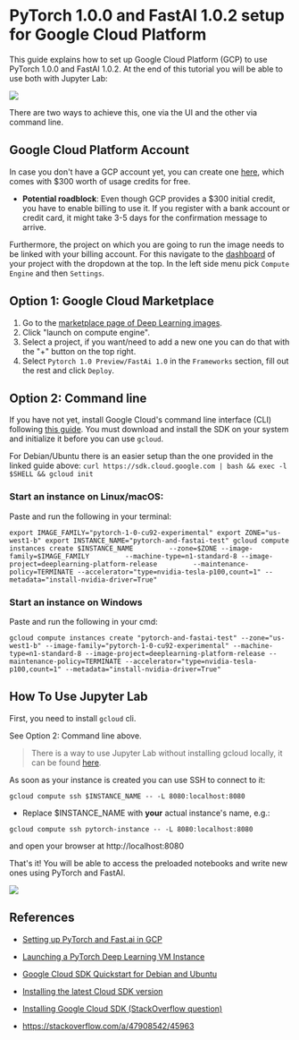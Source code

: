 # PyTorch 1.0.0 and FastAI 1.0.2 setup for Google Cloud Platform

This guide explains how to set up Google Cloud Platform (GCP) to use PyTorch 1.0.0 and FastAI 1.0.2. At the end of this tutorial you will be able to use both with Jupyter Lab:

![](https://cdn-images-1.medium.com/max/1000/1*AKAQ25dYfnYnY0gKzcsWKw.png)

There are two ways to achieve this, one via the UI and the other via command line. 


## Google Cloud Platform Account
In case you don't have a GCP account yet, you can create one [here](https://cloud.google.com/),  which comes with $300 worth of usage credits for free. 

+ **Potential roadblock**: Even though GCP provides a $300 initial credit, you have to enable billing to use it. If you register with a bank account or credit card, it might take 3-5 days for the confirmation message to arrive.

Furthermore, the project on which you are going to run the image needs to be linked with your billing account. For this navigate to the [dashboard](https://console.cloud.google.com/home/dashboard) of your project with the dropdown at the top. In the left side menu pick `Compute Engine` and then `Settings`.

<!--- ![](https://raw.githubusercontent.com/andandandand/images-for-colab-notebooks/master/enable-billing.png) 

![create billing account](https://raw.githubusercontent.com/andandandand/images-for-colab-notebooks/master/create-billing-account.png)


![Verify your bank account](https://raw.githubusercontent.com/andandandand/images-for-colab-notebooks/master/verify-your-bank-account-gcp.png)-->


## Option 1: Google Cloud Marketplace


1. Go to the [marketplace page of Deep Learning images](https://console.cloud.google.com/marketplace/details/click-to-deploy-images/deeplearning
).
2. Click "launch on compute engine".
3. Select a project, if you want/need to add a new one you can do that with the "+" button on the top right. 
4. Select `Pytorch 1.0 Preview/FastAi 1.0` in the `Frameworks` section, fill out the rest and click `Deploy`.


## Option 2: Command line

If you have not yet, install Google Cloud's command line interface (CLI) following [this guide](https://cloud.google.com/sdk/docs/#install_the_latest_cloud_tools_version_cloudsdk_current_version). You must download and install the SDK on your system and initialize it before you can use `gcloud`. 

For Debian/Ubuntu there is an easier setup than the one provided in the linked guide above: `curl https://sdk.cloud.google.com | bash && exec -l $SHELL && gcloud init`
### Start an instance on Linux/macOS: 

Paste and run the following in your terminal:

`export IMAGE_FAMILY="pytorch-1-0-cu92-experimental" export ZONE="us-west1-b" export INSTANCE_NAME="pytorch-and-fastai-test" gcloud compute instances create $INSTANCE_NAME         --zone=$ZONE --image-family=$IMAGE_FAMILY         --machine-type=n1-standard-8 --image-project=deeplearning-platform-release         --maintenance-policy=TERMINATE --accelerator="type=nvidia-tesla-p100,count=1" --metadata="install-nvidia-driver=True"`

### Start an instance on Windows 

Paste and run the following in your cmd:

`gcloud compute instances create "pytorch-and-fastai-test" --zone="us-west1-b" --image-family="pytorch-1-0-cu92-experimental" --machine-type=n1-standard-8 --image-project=deeplearning-platform-release --maintenance-policy=TERMINATE --accelerator="type=nvidia-tesla-p100,count=1" --metadata="install-nvidia-driver=True"`

## How To Use Jupyter Lab
First, you need to install `gcloud` cli. 

See Option 2: Command line above. 

>There is a way to use Jupyter Lab without installing gcloud locally, it can be found [here](https://blog.kovalevskyi.com/semi-managed-jupyter-lab-with-access-to-google-cloud-resources-cc6f9e439416).

As soon as your instance is created you can use SSH to connect to it:

``gcloud compute ssh $INSTANCE_NAME -- -L 8080:localhost:8080``

* Replace $INSTANCE_NAME with **your** actual instance's name, e.g.:

``gcloud compute ssh pytorch-instance -- -L 8080:localhost:8080``

and open your browser at http://localhost:8080 

That's it! You will be able to access the preloaded notebooks and write new ones using PyTorch and FastAI. 

![](https://raw.githubusercontent.com/andandandand/images-for-colab-notebooks/master/jupyterlab-screenshot.png)

## References

+ [Setting up PyTorch and Fast.ai in GCP](https://blog.kovalevskyi.com/google-compute-engine-now-has-images-with-pytorch-1-0-0-and-fastai-1-0-2-57c49efd74bb)

+ [Launching a PyTorch Deep Learning VM Instance](https://cloud.google.com/deep-learning-vm/docs/pytorch_start_instance)

+ [Google Cloud SDK Quickstart for Debian and Ubuntu](https://cloud.google.com/sdk/docs/quickstart-debian-ubuntu)

+ [Installing the latest Cloud SDK version](https://cloud.google.com/sdk/docs/#install_the_latest_cloud_tools_version_cloudsdk_current_version)

+ [Installing Google Cloud SDK (StackOverflow question)](https://stackoverflow.com/questions/46822766/sudo-apt-get-update-sudo-apt-get-install-google-cloud-sdk-cannot-be-done)
+ https://stackoverflow.com/a/47908542/45963

